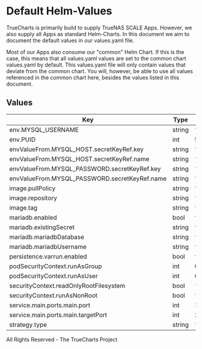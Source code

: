 # Default Helm-Values

TrueCharts is primarily build to supply TrueNAS SCALE Apps.
However, we also supply all Apps as standard Helm-Charts. In this document we aim to document the default values in our values.yaml file.

Most of our Apps also consume our "common" Helm Chart.
If this is the case, this means that all values.yaml values are set to the common chart values.yaml by default. This values.yaml file will only contain values that deviate from the common chart.
You will, however, be able to use all values referenced in the common chart here, besides the values listed in this document.

## Values

| Key | Type | Default | Description |
|-----|------|---------|-------------|
| env.MYSQL_USERNAME | string | `"clarkson"` |  |
| env.PUID | int | `568` |  |
| envValueFrom.MYSQL_HOST.secretKeyRef.key | string | `"plainhost"` |  |
| envValueFrom.MYSQL_HOST.secretKeyRef.name | string | `"mariadbcreds"` |  |
| envValueFrom.MYSQL_PASSWORD.secretKeyRef.key | string | `"mariadb-password"` |  |
| envValueFrom.MYSQL_PASSWORD.secretKeyRef.name | string | `"mariadbcreds"` |  |
| image.pullPolicy | string | `"IfNotPresent"` |  |
| image.repository | string | `"tccr.io/truecharts/clarkson"` |  |
| image.tag | string | `"v1.1.2@sha256:e54364ee0c78fbfec7e8e220ff1cf7cb49086b3b76c0577e36d6d894b7f20c0d"` |  |
| mariadb.enabled | bool | `true` |  |
| mariadb.existingSecret | string | `"mariadbcreds"` |  |
| mariadb.mariadbDatabase | string | `"clarkson"` |  |
| mariadb.mariadbUsername | string | `"clarkson"` |  |
| persistence.varrun.enabled | bool | `true` |  |
| podSecurityContext.runAsGroup | int | `0` |  |
| podSecurityContext.runAsUser | int | `0` |  |
| securityContext.readOnlyRootFilesystem | bool | `false` |  |
| securityContext.runAsNonRoot | bool | `false` |  |
| service.main.ports.main.port | int | `10113` |  |
| service.main.ports.main.targetPort | int | `3000` |  |
| strategy.type | string | `"Recreate"` |  |

All Rights Reserved - The TrueCharts Project
